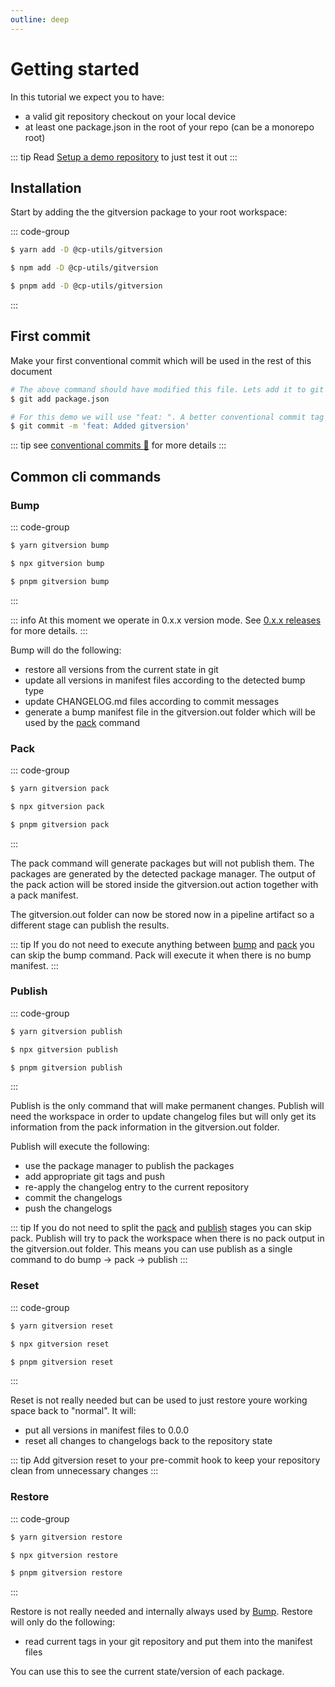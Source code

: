 ```yaml
---
outline: deep
---
```


<script setup>
// import AsciinemaPlayer from '../vue/asciinema-player.vue'
</script>

# Getting started

In this tutorial we expect you to have:
- a valid git repository checkout on your local device
- at least one package.json in the root of your repo (can be a monorepo root)

::: tip
Read [Setup a demo repository](../how-to/setup-demo-git) to just test it out
:::

## Installation

Start by adding the the gitversion package to your root workspace:

::: code-group

```sh [yarn]
$ yarn add -D @cp-utils/gitversion
```

```sh [npm]
$ npm add -D @cp-utils/gitversion
```

```sh [pnpm]
$ pnpm add -D @cp-utils/gitversion
```

:::

## First commit

Make your first conventional commit which will be used in the rest of this document
```sh
# The above command should have modified this file. Lets add it to git
$ git add package.json

# For this demo we will use "feat: ". A better conventional commit tag would be "chore: "
$ git commit -m 'feat: Added gitversion'
```
::: tip
see [conventional commits :link:](https://www.conventionalcommits.org/en/v1.0.0/) for more details
:::


## Common cli commands

### Bump

::: code-group

```sh [yarn]
$ yarn gitversion bump
```

```sh [npm]
$ npx gitversion bump
```

```sh [pnpm]
$ pnpm gitversion bump
```
:::

<!-- ::: details See output
<AsciinemaPlayer data='./assets/bump.cast'/>
::: -->

::: info
At this moment we operate in 0.x.x version mode. See [0.x.x releases](../explanation/0.x.x-releases) for more details.
:::

Bump will do the following:
- restore all versions from the current state in git
- update all versions in manifest files according to the detected bump type
- update CHANGELOG.md files according to commit messages
- generate a bump manifest file in the gitversion.out folder which will be used by the [pack](#Pack) command

### Pack

::: code-group

```sh [yarn]
$ yarn gitversion pack
```

```sh [npm]
$ npx gitversion pack
```

```sh [pnpm]
$ pnpm gitversion pack
```
:::

The pack command will generate packages but will not publish them. The packages are generated by the detected package manager. The output of the pack action will be stored inside the gitversion.out action together with a pack manifest.

The gitversion.out folder can now be stored now in a pipeline artifact so a different stage can publish the results.

::: tip
If you do not need to execute anything between [bump](#Bump) and [pack](#Pack) you can skip the bump command. Pack will execute it when there is no bump manifest.
:::


### Publish

::: code-group

```sh [yarn]
$ yarn gitversion publish
```

```sh [npm]
$ npx gitversion publish
```

```sh [pnpm]
$ pnpm gitversion publish
```
:::

Publish is the only command that will make permanent changes. Publish will need the workspace in order to update changelog files but will only get its information from the pack information in the gitversion.out folder.

Publish will execute the following:
- use the package manager to publish the packages
- add appropriate git tags and push
- re-apply the changelog entry to the current repository
- commit the changelogs
- push the changelogs

::: tip
If you do not need to split the [pack](#Pack) and [publish](#Publish) stages you can skip pack. Publish will try to pack the workspace when there is no pack output in the gitversion.out folder.
This means you can use publish as a single command to do bump -> pack -> publish
:::

### Reset

::: code-group

```sh [yarn]
$ yarn gitversion reset
```

```sh [npm]
$ npx gitversion reset
```

```sh [pnpm]
$ pnpm gitversion reset
```
:::

Reset is not really needed but can be used to just restore youre working space back to "normal". It will:
- put all versions in manifest files to 0.0.0
- reset all changes to changelogs back to the repository state

::: tip
Add gitversion reset to your pre-commit hook to keep your repository clean from unnecessary changes
:::

### Restore

::: code-group

```sh [yarn]
$ yarn gitversion restore
```

```sh [npm]
$ npx gitversion restore
```

```sh [pnpm]
$ pnpm gitversion restore
```
:::

Restore is not really needed and internally always used by [Bump](#Bump). Restore will only do the following:
- read current tags in your git repository and put them into the manifest files

You can use this to see the current state/version of each package.
